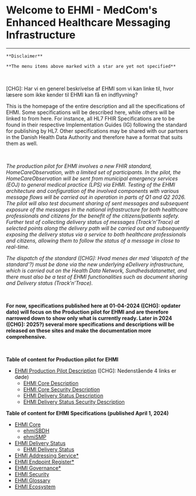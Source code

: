# Welcome to EHMI - MedCom's Enhanced Healthcare Messaging Infrastructure

***

    **Disclaimer** 
    
    **The menu items above marked with a star are yet not specified**
       
<br/> 

[CHG]: Har vi en generel beskrivelse af EHMI som vi kan linke til, hvor læsere som ikke kender til EHMI kan få en indflyvning?

This is the homepage of the entire description and all the specifications of EHMI. Some specifications will be described here, while others will be linked to from here. For instance, all HL7 FHIR Specifications are to be found in their respective Implementation Guides (IG) following the standard for publishing by HL7. Other specifications may be shared with our partners in the Danish Health Data Authority and therefore have a format that suits them as well.

<br/> 

*The production pilot for EHMI involves a new FHIR standard, HomeCareObservation, with a limited set of participants. In the pilot, the HomeCareObservation will be sent from municipal emergency services (EOJ) to general medical practice (LPS) via EHMI. Testing of the EHMI architecture and configuration of the involved components with various message flows will be carried out in operation in parts of Q1 and Q2 2026. The pilot will also test document sharing of sent messages and subsequent exposure of the messages in the national infrastructure for both healthcare professionals and citizens for the benefit of the citizens/patients safety. Further test of collecting delivery status of messages (Track’n’Trace) at selected points along the delivery path will be carried out and subsequently exposing the delivery status via a service to both healthcare professionals and citizens, allowing them to follow the status of a message in close to real-time.*

*The dispatch of the standard ([CHG]: Hvad menes der med 'dispatch of the standard'?) must be done via the new underlying eDelivery infrastructure, which is carried out on the Health Data Network, Sundhedsdatanettet, and there must also be a test of EHMI functionalities such as document sharing and Delivery status (Track’n’Trace).*

<br/> 

**For now, specifications published here at 01-04-2024 ([CHG]: opdater dato) will focus on the Production pilot for EHMI and are therefore narrowed down to show only what is currently ready. Later in 2024 ([CHG]: 2025?) several more specifications and descriptions will be released on these sites and make the documentation more comprehensive.**
   
<br/> 


**Table of content for Production pilot for EHMI**
- <a href="http://127.0.0.1:4000/assets/documents/production-pilot/" target="blank"> EHMI Production Pilot Description</a> ([CHG]: Nedenstående 4 links er døde)
   - <a href="http://127.0.0.1:4000/assets/documents/production-pilot/ehmi-core-description/" target="blank"> EHMI Core Description</a>
   - <a href="http://127.0.0.1:4000/assets/documents/production-pilot/ehmi-core-security-description/" target="blank"> EHMI Core Security Description</a>
   - <a href="http://127.0.0.1:4000/assets/documents/production-pilot/ehmi-delivery-status-description/" target="blank"> EHMI Delivery Status Description</a>
   - <a href="http://127.0.0.1:4000/assets/documents/production-pilot/ehmi-delivery-status-security-description/" target="blank"> EHMI Delivery Status Security Description</a>

**Table of content for EHMI Specifications (published April 1, 2024)**
- <a href="http://127.0.0.1:4000/assets/documents/ecore/" target="blank"> EHMI Core</a> 
   - <a href="http://127.0.0.1:4000/assets/documents/ecore/ehmiSBDH/" target="blank"> ehmiSBDH</a>
   - <a href="http://127.0.0.1:4000/assets/documents/ecore/ehmiSMP/" target="blank"> ehmiSMP</a>
- <a href="http://127.0.0.1:4000/assets/documents/eds/" target="blank"> EHMI Delivery Status</a> 
   - <a href="http://127.0.0.1:4000/assets/documents/eds/" target="blank"> EHMI Delivery Status</a>
- <a href="http://127.0.0.1:4000/assets/documents/eas/" target="blank"> EHMI Addressing Service*</a>
- <a href="http://127.0.0.1:4000/assets/documents/eer/" target="blank"> EHMI Endpoint Register*</a>
- <a href="http://127.0.0.1:4000/assets/documents/egov/" target="blank"> EHMI Governance*</a>
- <a href="http://127.0.0.1:4000/assets/documents/security/" target="blank"> EHMI Security</a>
- <a href="http://127.0.0.1:4000/assets/documents/glossary/" target="blank"> EHMI Glossary</a>
- <a href="http://127.0.0.1:4000/assets/ehmi_ecosystem.html" target="blank"> EHMI Ecosystem</a>





<br/> 

